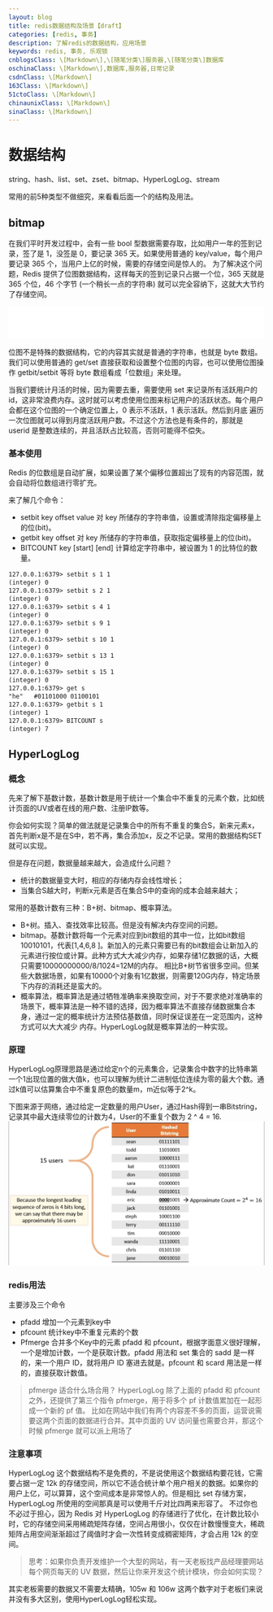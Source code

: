 ```yaml
---
layout: blog
title: redis数据结构及场景【draft】
categories: [redis, 事务]
description: 了解redis的数据结构，应用场景
keywords: redis, 事务, 乐观锁
cnblogsClass: \[Markdown\],\[随笔分类\]服务器,\[随笔分类\]数据库
oschinaClass: \[Markdown\],数据库,服务器,日常记录
csdnClass: \[Markdown\]
163Class: \[Markdown\]
51ctoClass: \[Markdown\]
chinaunixClass: \[Markdown\]
sinaClass: \[Markdown\]
---
```


# 数据结构

string、hash、list、set、zset、bitmap、HyperLogLog、stream


常用的前5种类型不做细究，来看看后面一个的结构及用法。

## bitmap
在我们平时开发过程中，会有一些 bool 型数据需要存取，比如用户一年的签到记录，签了是 1，没签是 0，要记录 365 天。如果使用普通的 key/value，每个用户要记录 365 个，当用户上亿的时候，需要的存储空间是惊人的。
为了解决这个问题，Redis 提供了位图数据结构，这样每天的签到记录只占据一个位，365 天就是 365 个位，46 个字节 (一个稍长一点的字符串) 就可以完全容纳下，这就大大节约了存储空间。

![image](https://raw.githubusercontent.com/WalkingSun/WindBlog/gh-pages/images/blog/1566527501259-5ba9e6b2-e3dd-4c17-9c23-206c28703b6c.gif)

位图不是特殊的数据结构，它的内容其实就是普通的字符串，也就是 byte 数组。我们可以使用普通的 get/set 直接获取和设置整个位图的内容，也可以使用位图操作 getbit/setbit 等将 byte 数组看成「位数组」来处理。

当我们要统计月活的时候，因为需要去重，需要使用 set 来记录所有活跃用户的 id，这非常浪费内存。这时就可以考虑使用位图来标记用户的活跃状态。每个用户会都在这个位图的一个确定位置上，0 表示不活跃，1 表示活跃。然后到月底
遍历一次位图就可以得到月度活跃用户数。不过这个方法也是有条件的，那就是 userid 是整数连续的，并且活跃占比较高，否则可能得不偿失。

### 基本使用
Redis 的位数组是自动扩展，如果设置了某个偏移位置超出了现有的内容范围，就会自动将位数组进行零扩充。

来了解几个命令：
- setbit  key offset value 对 key 所储存的字符串值，设置或清除指定偏移量上的位(bit)。
- getbit  key offset   对 key 所储存的字符串值，获取指定偏移量上的位(bit)。
- BITCOUNT key [start] [end] 计算给定字符串中，被设置为 1 的比特位的数量。
```
127.0.0.1:6379> setbit s 1 1
(integer) 0
127.0.0.1:6379> setbit s 2 1
(integer) 0
127.0.0.1:6379> setbit s 4 1
(integer) 0
127.0.0.1:6379> setbit s 9 1
(integer) 0
127.0.0.1:6379> setbit s 10 1
(integer) 0
127.0.0.1:6379> setbit s 13 1
(integer) 0
127.0.0.1:6379> setbit s 15 1
(integer) 0
127.0.0.1:6379> get s
"he"   #01101000 01100101  
127.0.0.1:6379> getbit s 1
(integer) 1
127.0.0.1:6379> BITCOUNT s
(integer) 7

```

## HyperLogLog

### 概念
先来了解下基数计数，基数计数是用于统计一个集合中不重复的元素个数，比如统计页面的UV或者在线的用户数、注册IP数等。

你会如何实现？简单的做法就是记录集合中的所有不重复的集合S，新来元素x，首先判断x是不是在S中，若不再，集合添加x，反之不记录。常用的数据结构SET就可以实现。

但是存在问题，数据量越来越大，会造成什么问题？
- 统计的数据量变大时，相应的存储内存会线性增长；
- 当集合S越大时，判断x元素是否在集合S中的查询的成本会越来越大；

常用的基数计数有三种：B+树、bitmap、概率算法。
- B+树。插入、查找效率比较高。但是没有解决内存空间的问题。
- bitmap。基数计数将每一个元素对应到bit数组的其中一位，比如bit数组10010101，代表[1,4,6,8 ]。新加入的元素只需要已有的bit数组会让新加入的元素进行按位或计算。此种方式大大减少内存，如果存储1亿数据的话，大概只需要10000000000/8/1024=12M的内存。
相比B+树节省很多空间。但某些大数据场景，如果有10000个对象有1亿数据，则需要120G内存，特定场景下内存的消耗还是蛮大的。
- 概率算法，概率算法是通过牺牲准确率来换取空间，对于不要求绝对准确率的场景下，概率算法是一种不错的选择，因为概率算法不直接存储数据集合本身，通过一定的概率统计方法预估基数值，同时保证误差在一定范围内，这种方式可以大大减少
内存。HyperLogLog就是概率算法的一种实现。

### 原理
HyperLogLog原理思路是通过给定n个的元素集合，记录集合中数字的比特串第一个1出现位置的做大值k，也可以理解为统计二进制低位连续为零的最大个数。通过k值可以估算集合中不重复原色的数量m，m近似等于2^k。

下图来源于网络，通过给定一定数量的用户User，通过Hash得到一串Bitstring，记录其中最大连续零位的计数为4，User的不重复个数为 2 ^ 4 = 16.
![image](https://raw.githubusercontent.com/WalkingSun/WindBlog/gh-pages/images/blog/QQ20191118-220433.png)


### redis用法

主要涉及三个命令
- pfadd 增加一个元素到key中
- pfcount 统计key中不重复元素的个数
- Pfmerge 合并多个Key中的元素
pfadd 和 pfcount，根据字面意义很好理解，一个是增加计数，一个是获取计数。pfadd 用法和 set 集合的 sadd 是一样的，来一个用户 ID，就将用户 ID 塞进去就是。pfcount 和 scard 用法是一样的，直接获取计数值。

> pfmerge 适合什么场合用？
HyperLogLog 除了上面的 pfadd 和 pfcount 之外，还提供了第三个指令 pfmerge，用于将多个 pf 计数值累加在一起形成一个新的 pf 值。
比如在网站中我们有两个内容差不多的页面，运营说需要这两个页面的数据进行合并。其中页面的 UV 访问量也需要合并，那这个时候 pfmerge 就可以派上用场了


### 注意事项
HyperLogLog 这个数据结构不是免费的，不是说使用这个数据结构要花钱，它需要占据一定 12k 的存储空间，所以它不适合统计单个用户相关的数据。如果你的用户上亿，可以算算，这个空间成本是非常惊人的。但是相比 set 存储方案，HyperLogLog 所使用的空间那真是可以使用千斤对比四两来形容了。
不过你也不必过于担心，因为 Redis 对 HyperLogLog 的存储进行了优化，在计数比较小时，它的存储空间采用稀疏矩阵存储，空间占用很小，仅仅在计数慢慢变大，稀疏矩阵占用空间渐渐超过了阈值时才会一次性转变成稠密矩阵，才会占用 12k 的空间。

> 思考：如果你负责开发维护一个大型的网站，有一天老板找产品经理要网站每个网页每天的 UV 数据，然后让你来开发这个统计模块，你会如何实现？

其实老板需要的数据又不需要太精确，105w 和 106w 这两个数字对于老板们来说并没有多大区别，使用HyperLogLog轻松实现。



